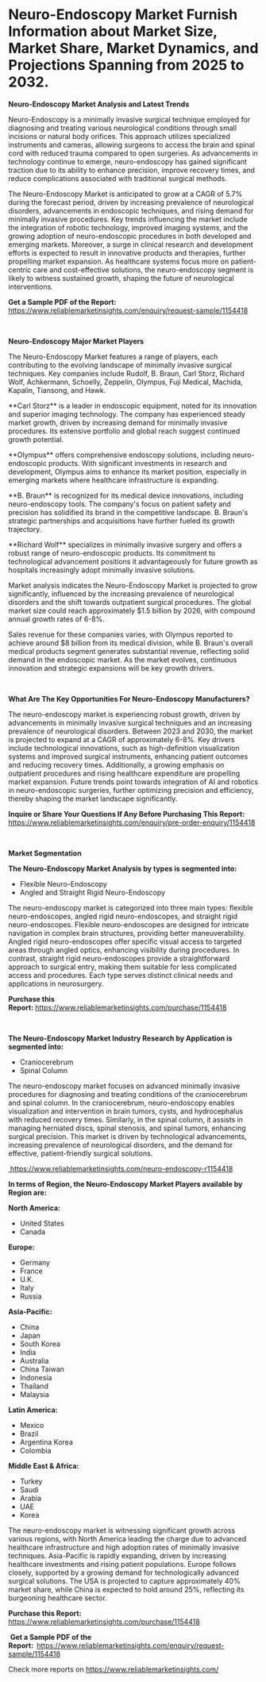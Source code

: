 <p><h1>Neuro-Endoscopy Market Furnish Information about Market Size, Market Share, Market Dynamics, and Projections Spanning from 2025 to 2032.</h1></p><p><strong>Neuro-Endoscopy Market Analysis and Latest Trends</strong></p>
<p><p>Neuro-Endoscopy is a minimally invasive surgical technique employed for diagnosing and treating various neurological conditions through small incisions or natural body orifices. This approach utilizes specialized instruments and cameras, allowing surgeons to access the brain and spinal cord with reduced trauma compared to open surgeries. As advancements in technology continue to emerge, neuro-endoscopy has gained significant traction due to its ability to enhance precision, improve recovery times, and reduce complications associated with traditional surgical methods.</p><p>The Neuro-Endoscopy Market is anticipated to grow at a CAGR of 5.7% during the forecast period, driven by increasing prevalence of neurological disorders, advancements in endoscopic techniques, and rising demand for minimally invasive procedures. Key trends influencing the market include the integration of robotic technology, improved imaging systems, and the growing adoption of neuro-endoscopic procedures in both developed and emerging markets. Moreover, a surge in clinical research and development efforts is expected to result in innovative products and therapies, further propelling market expansion. As healthcare systems focus more on patient-centric care and cost-effective solutions, the neuro-endoscopy segment is likely to witness sustained growth, shaping the future of neurological interventions.</p></p>
<p><strong>Get a Sample PDF of the Report:&nbsp;</strong> <a href="https://www.reliablemarketinsights.com/enquiry/request-sample/1154418?utm_campaign=1938&utm_medium=2&utm_source=Github&utm_content=ia&utm_term=03032025&utm_id=neuro-endoscopy">https://www.reliablemarketinsights.com/enquiry/request-sample/1154418</a></p>
<p>&nbsp;</p>
<p><strong>Neuro-Endoscopy Major Market Players</strong></p>
<p><p>The Neuro-Endoscopy Market features a range of players, each contributing to the evolving landscape of minimally invasive surgical techniques. Key companies include Rudolf, B. Braun, Carl Storz, Richard Wolf, Achkermann, Schoelly, Zeppelin, Olympus, Fuji Medical, Machida, Kapalin, Tiansong, and Hawk.</p><p>**Carl Storz** is a leader in endoscopic equipment, noted for its innovation and superior imaging technology. The company has experienced steady market growth, driven by increasing demand for minimally invasive procedures. Its extensive portfolio and global reach suggest continued growth potential.</p><p>**Olympus** offers comprehensive endoscopy solutions, including neuro-endoscopic products. With significant investments in research and development, Olympus aims to enhance its market position, especially in emerging markets where healthcare infrastructure is expanding.</p><p>**B. Braun** is recognized for its medical device innovations, including neuro-endoscopy tools. The company's focus on patient safety and precision has solidified its brand in the competitive landscape. B. Braun's strategic partnerships and acquisitions have further fueled its growth trajectory.</p><p>**Richard Wolf** specializes in minimally invasive surgery and offers a robust range of neuro-endoscopic products. Its commitment to technological advancement positions it advantageously for future growth as hospitals increasingly adopt minimally invasive solutions.</p><p>Market analysis indicates the Neuro-Endoscopy Market is projected to grow significantly, influenced by the increasing prevalence of neurological disorders and the shift towards outpatient surgical procedures. The global market size could reach approximately $1.5 billion by 2026, with compound annual growth rates of 6-8%.</p><p>Sales revenue for these companies varies, with Olympus reported to achieve around $8 billion from its medical division, while B. Braun's overall medical products segment generates substantial revenue, reflecting solid demand in the endoscopic market. As the market evolves, continuous innovation and strategic expansions will be key growth drivers.</p></p>
<p>&nbsp;</p>
<p><strong>What Are The Key Opportunities For Neuro-Endoscopy Manufacturers?</strong></p>
<p><p>The neuro-endoscopy market is experiencing robust growth, driven by advancements in minimally invasive surgical techniques and an increasing prevalence of neurological disorders. Between 2023 and 2030, the market is projected to expand at a CAGR of approximately 6-8%. Key drivers include technological innovations, such as high-definition visualization systems and improved surgical instruments, enhancing patient outcomes and reducing recovery times. Additionally, a growing emphasis on outpatient procedures and rising healthcare expenditure are propelling market expansion. Future trends point towards integration of AI and robotics in neuro-endoscopic surgeries, further optimizing precision and efficiency, thereby shaping the market landscape significantly.</p></p>
<p><strong>Inquire or Share Your Questions If Any Before Purchasing This Report:</strong> <a href="https://www.reliablemarketinsights.com/enquiry/pre-order-enquiry/1154418?utm_campaign=1938&utm_medium=2&utm_source=Github&utm_content=ia&utm_term=03032025&utm_id=neuro-endoscopy">https://www.reliablemarketinsights.com/enquiry/pre-order-enquiry/1154418</a></p>
<p>&nbsp;</p>
<p><strong>Market Segmentation</strong></p>
<p><strong>The Neuro-Endoscopy Market Analysis by types is segmented into:</strong></p>
<p><ul><li>Flexible Neuro-Endoscopy</li><li>Angled and Straight Rigid Neuro-Endoscopy</li></ul></p>
<p><p>The neuro-endoscopy market is categorized into three main types: flexible neuro-endoscopes, angled rigid neuro-endoscopes, and straight rigid neuro-endoscopes. Flexible neuro-endoscopes are designed for intricate navigation in complex brain structures, providing better maneuverability. Angled rigid neuro-endoscopes offer specific visual access to targeted areas through angled optics, enhancing visibility during procedures. In contrast, straight rigid neuro-endoscopes provide a straightforward approach to surgical entry, making them suitable for less complicated access and procedures. Each type serves distinct clinical needs and applications in neurosurgery.</p></p>
<p><strong>Purchase this Report:&nbsp;</strong><a href="https://www.reliablemarketinsights.com/purchase/1154418?utm_campaign=1938&utm_medium=2&utm_source=Github&utm_content=ia&utm_term=03032025&utm_id=neuro-endoscopy">https://www.reliablemarketinsights.com/purchase/1154418</a></p>
<p>&nbsp;</p>
<p><strong>The Neuro-Endoscopy Market Industry Research by Application is segmented into:</strong></p>
<p><ul><li>Craniocerebrum</li><li>Spinal Column</li></ul></p>
<p><p>The neuro-endoscopy market focuses on advanced minimally invasive procedures for diagnosing and treating conditions of the craniocerebrum and spinal column. In the craniocerebrum, neuro-endoscopy enables visualization and intervention in brain tumors, cysts, and hydrocephalus with reduced recovery times. Similarly, in the spinal column, it assists in managing herniated discs, spinal stenosis, and spinal tumors, enhancing surgical precision. This market is driven by technological advancements, increasing prevalence of neurological disorders, and the demand for effective, patient-friendly surgical solutions.</p></p>
<p><a href="https://www.reliablemarketinsights.com/neuro-endoscopy-r1154418?utm_campaign=1938&utm_medium=2&utm_source=Github&utm_content=ia&utm_term=03032025&utm_id=neuro-endoscopy">&nbsp;https://www.reliablemarketinsights.com/neuro-endoscopy-r1154418</a></p>
<p><strong>In terms of Region, the Neuro-Endoscopy Market Players available by Region are:</strong></p>
<p>
    <p> <strong> North America: </strong>
        <ul>
            <li>United States</li>
            <li>Canada</li>
        </ul>
        </p> 
    <p> <strong> Europe: </strong>
        <ul>
            <li>Germany</li>
            <li>France</li>
            <li>U.K.</li>
            <li>Italy</li>
            <li>Russia</li>
        </ul>
        </p> 
    <p> <strong> Asia-Pacific: </strong>
        <ul>
            <li>China</li>
            <li>Japan</li>
            <li>South Korea</li>
            <li>India</li>
            <li>Australia</li>
            <li>China Taiwan</li>
            <li>Indonesia</li>
            <li>Thailand</li>
            <li>Malaysia</li>
        </ul>
        </p> 
    <p> <strong> Latin America: </strong>
        <ul>
            <li>Mexico</li>
            <li>Brazil</li>
            <li>Argentina Korea</li>
            <li>Colombia</li>
        </ul>
        </p> 
    <p> <strong> Middle East & Africa: </strong>
        <ul>
            <li>Turkey</li>
            <li>Saudi</li>
            <li>Arabia</li>
            <li>UAE</li>
            <li>Korea</li>
        </ul>
    </p>
    </p>
<p><p>The neuro-endoscopy market is witnessing significant growth across various regions, with North America leading the charge due to advanced healthcare infrastructure and high adoption rates of minimally invasive techniques. Asia-Pacific is rapidly expanding, driven by increasing healthcare investments and rising patient populations. Europe follows closely, supported by a growing demand for technologically advanced surgical solutions. The USA is projected to capture approximately 40% market share, while China is expected to hold around 25%, reflecting its burgeoning healthcare sector.</p></p>
<p><strong>Purchase this Report: </strong><a href="https://www.reliablemarketinsights.com/purchase/1154418?utm_campaign=1938&utm_medium=2&utm_source=Github&utm_content=ia&utm_term=03032025&utm_id=neuro-endoscopy">https://www.reliablemarketinsights.com/purchase/1154418</a></p>
<p>&nbsp;<strong>Get a Sample PDF of the Report:&nbsp;&nbsp;</strong><a href="https://www.reliablemarketinsights.com/enquiry/request-sample/1154418?utm_campaign=1938&utm_medium=2&utm_source=Github&utm_content=ia&utm_term=03032025&utm_id=neuro-endoscopy">https://www.reliablemarketinsights.com/enquiry/request-sample/1154418</a></p>
<p><strong></strong></p>
<p>Check more reports on <a href="https://www.reliablemarketinsights.com/?utm_campaign=1938&utm_medium=2&utm_source=Github&utm_content=ia&utm_term=03032025&utm_id=neuro-endoscopy">https://www.reliablemarketinsights.com/</a></p>